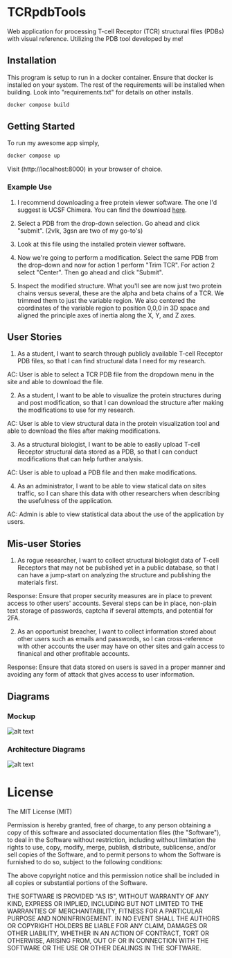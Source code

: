 # TCRpdbTools
Web application for processing T-cell Receptor (TCR) structural files (PDBs) with visual reference. Utilizing the PDB tool developed by me!

## Installation
This program is setup to run in a docker container. Ensure that docker is installed on your system. The rest of the requirements will be installed when building. Look into "requirements.txt" for details on other installs.

```bash
docker compose build
```

## Getting Started
To run my awesome app simply,
```bash
docker compose up
```
Visit (http://localhost:8000) in your browser of choice.

### Example Use
1. I recommend downloading a free protein viewer software. The one I'd suggest is UCSF Chimera. You can find the download [here](https://www.cgl.ucsf.edu/chimera/download.html).

2. Select a PDB from the drop-down selection. Go ahead and click "submit". (2vlk, 3gsn are two of my go-to's)

3. Look at this file using the installed protein viewer software.

4. Now we're going to perform a modification. Select the same PDB from the drop-down and now for action 1 perform "Trim TCR". For action 2 select "Center". Then go ahead and click "Submit".

5. Inspect the modified structure. What you'll see are now just two protein chains versus several, these are the alpha and beta chains of a TCR. We trimmed them to just the variable region. We also centered the coordinates of the variable region to position 0,0,0 in 3D space and aligned the principle axes of inertia along the X, Y, and Z axes. 

## User Stories
1. As a student, I want to search through publicly available T-cell Receptor PDB files, so that I can find structural data I need for my research.

AC: User is able to select a TCR PDB file from the dropdown menu in the site and able to download the file.


2. As a student, I want to be able to visualize the protein structures during and post modification, so that I can download the structure after making the modifications to use for my research.

AC: User is able to view structural data in the protein visualization tool and able to download the files after making modifications.



3. As a structural biologist, I want to be able to easily upload T-cell Receptor structural data stored as a PDB, so that I can conduct modifications that can help further analysis.

AC: User is able to upload a PDB file and then make modifications.



4. As an administrator, I want to be able to view statical data on sites traffic, so I can share this data with other researchers when describing the usefulness of the application.

AC: Admin is able to view statistical data about the use of the application by users.


## Mis-user Stories
1. As rogue researcher, I want to collect structural biologist data of T-cell Receptors that may not be published yet in a public database, so that I can have a jump-start on analyzing the structure and publishing the materials first. 

Response: Ensure that proper security measures are in place to prevent access to other users' accounts. Several steps can be in place, non-plain text storage of passwords, captcha if several attempts, and potential for 2FA.

2. As an opportunist breacher, I want to collect information stored about other users such as emails and passwords, so I can cross-reference with other accounts the user may have on other sites and gain access to finanical and other profitable accounts.

Response: Ensure that data stored on users is saved in a proper manner and avoiding any form of attack that gives access to user information.

## Diagrams

### Mockup
![alt text](https://github.com/aseamann/tcr-pdb-tools/blob/main/WebpageDesign.png?raw=true)

### Architecture Diagrams
![alt text](https://github.com/aseamann/tcr-pdb-tools/blob/main/TCRpdbToolsDiagram.png?raw=true)

# License
The MIT License (MIT)

Permission is hereby granted, free of charge, to any person obtaining a copy of this software and associated documentation files (the "Software"), to deal in the Software without restriction, including without limitation the rights to use, copy, modify, merge, publish, distribute, sublicense, and/or sell copies of the Software, and to permit persons to whom the Software is furnished to do so, subject to the following conditions:

The above copyright notice and this permission notice shall be included in all copies or substantial portions of the Software.

THE SOFTWARE IS PROVIDED "AS IS", WITHOUT WARRANTY OF ANY KIND, EXPRESS OR IMPLIED, INCLUDING BUT NOT LIMITED TO THE WARRANTIES OF MERCHANTABILITY, FITNESS FOR A PARTICULAR PURPOSE AND NONINFRINGEMENT. IN NO EVENT SHALL THE AUTHORS OR COPYRIGHT HOLDERS BE LIABLE FOR ANY CLAIM, DAMAGES OR OTHER LIABILITY, WHETHER IN AN ACTION OF CONTRACT, TORT OR OTHERWISE, ARISING FROM, OUT OF OR IN CONNECTION WITH THE SOFTWARE OR THE USE OR OTHER DEALINGS IN THE SOFTWARE.
